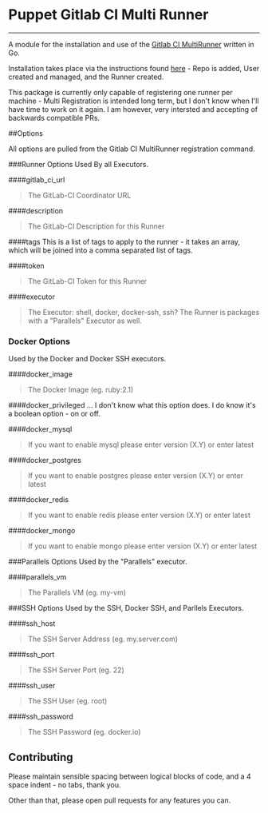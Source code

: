 # Puppet Gitlab CI Multi Runner
---
A module for the installation and use of the [Gitlab CI MultiRunner](https://github.com/ayufan/gitlab-ci-multi-runner) written in Go.

Installation takes place via the instructions found [here](https://github.com/ayufan/gitlab-ci-multi-runner/blob/master/docs/install/linux-repository.md) - Repo is added, User created and managed, and the Runner created.

This package is currently only capable of registering one runner per machine - Multi Registration is intended long term, but I don't know when I'll have time to work on it again.  I am however, very intersted and accepting of backwards compatible PRs.

##Options

All options are pulled from the Gitlab CI MultiRunner registration command.

###Runner Options
Used By all Executors.

####gitlab\_ci\_url
> The GitLab-CI Coordinator URL

####description
> The GitLab-CI Description for this Runner

####tags
This is a list of tags to apply to the runner - it takes an array, which will be joined into a comma separated list of tags.

####token
> The GitLab-CI Token for this Runner

####executor
> The Executor: shell, docker, docker-ssh, ssh?
The Runner is packages with a "Parallels" Executor as well.

### Docker Options
Used by the Docker and Docker SSH executors.

####docker\_image
> The Docker Image (eg. ruby:2.1)

####docker\_privileged
... I don't know what this option does.  I do know it's a boolean option - on or off.

####docker\_mysql
> If you want to enable mysql please enter version (X.Y) or enter latest

####docker\_postgres
> If you want to enable postgres please enter version (X.Y) or enter latest

####docker\_redis
> If you want to enable redis please enter version (X.Y) or enter latest

####docker\_mongo
> If you want to enable mongo please enter version (X.Y) or enter latest

###Parallels Options
Used by the "Parallels" executor.

####parallels\_vm
> The Parallels VM (eg. my-vm)

###SSH Options
Used by the SSH, Docker SSH, and Parllels Executors.

####ssh\_host
> The SSH Server Address (eg. my.server.com)

####ssh\_port
> The SSH Server Port (eg. 22)

####ssh\_user
> The SSH User (eg. root)

####ssh\_password
> The SSH Password (eg. docker.io)

## Contributing

Please maintain sensible spacing between logical blocks of code, and a 4 space indent - no tabs, thank you.

Other than that, please open pull requests for any features you can.
